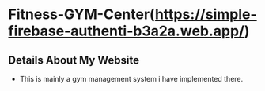 # Fitness-GYM-Center(https://simple-firebase-authenti-b3a2a.web.app/)

## Details About My Website
- This is mainly a gym management system i have implemented there.
